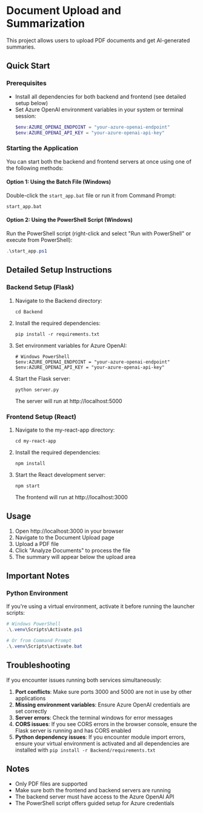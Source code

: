 # Document Upload and Summarization

This project allows users to upload PDF documents and get AI-generated summaries.

## Quick Start

### Prerequisites
- Install all dependencies for both backend and frontend (see detailed setup below)
- Set Azure OpenAI environment variables in your system or terminal session:
  ```powershell
  $env:AZURE_OPENAI_ENDPOINT = "your-azure-openai-endpoint"
  $env:AZURE_OPENAI_API_KEY = "your-azure-openai-api-key"
  ```

### Starting the Application
You can start both the backend and frontend servers at once using one of the following methods:

#### Option 1: Using the Batch File (Windows)
Double-click the `start_app.bat` file or run it from Command Prompt:
```
start_app.bat
```

#### Option 2: Using the PowerShell Script (Windows)
Run the PowerShell script (right-click and select "Run with PowerShell" or execute from PowerShell):
```powershell
.\start_app.ps1
```

## Detailed Setup Instructions

### Backend Setup (Flask)

1. Navigate to the Backend directory:
   ```
   cd Backend
   ```

2. Install the required dependencies:
   ```
   pip install -r requirements.txt
   ```

3. Set environment variables for Azure OpenAI:
   ```
   # Windows PowerShell
   $env:AZURE_OPENAI_ENDPOINT = "your-azure-openai-endpoint"
   $env:AZURE_OPENAI_API_KEY = "your-azure-openai-api-key"
   ```

4. Start the Flask server:
   ```
   python server.py
   ```
   The server will run at http://localhost:5000

### Frontend Setup (React)

1. Navigate to the my-react-app directory:
   ```
   cd my-react-app
   ```

2. Install the required dependencies:
   ```
   npm install
   ```

3. Start the React development server:
   ```
   npm start
   ```
   The frontend will run at http://localhost:3000

## Usage

1. Open http://localhost:3000 in your browser
2. Navigate to the Document Upload page
3. Upload a PDF file
4. Click "Analyze Documents" to process the file
5. The summary will appear below the upload area

## Important Notes

### Python Environment
If you're using a virtual environment, activate it before running the launcher scripts:

```powershell
# Windows PowerShell
.\.venv\Scripts\Activate.ps1

# Or from Command Prompt
.\.venv\Scripts\activate.bat
```

## Troubleshooting

If you encounter issues running both services simultaneously:

1. **Port conflicts**: Make sure ports 3000 and 5000 are not in use by other applications
2. **Missing environment variables**: Ensure Azure OpenAI credentials are set correctly
3. **Server errors**: Check the terminal windows for error messages
4. **CORS issues**: If you see CORS errors in the browser console, ensure the Flask server is running and has CORS enabled
5. **Python dependency issues**: If you encounter module import errors, ensure your virtual environment is activated and all dependencies are installed with `pip install -r Backend/requirements.txt`

## Notes

- Only PDF files are supported
- Make sure both the frontend and backend servers are running
- The backend server must have access to the Azure OpenAI API
- The PowerShell script offers guided setup for Azure credentials
